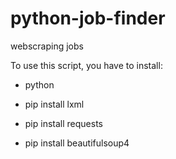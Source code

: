# python-job-finder
webscraping jobs

To use this script, you have to install:

* python

* pip install lxml
* pip install requests
* pip install beautifulsoup4
